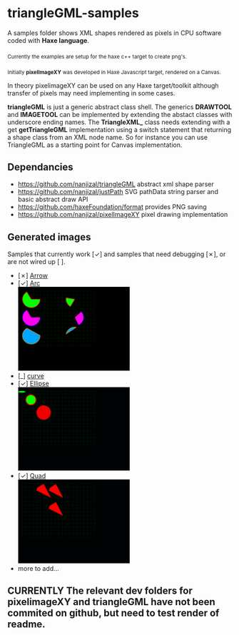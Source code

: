 # triangleGML-samples
A samples folder shows XML shapes rendered as pixels in CPU software coded with **Haxe language**.
  
<sub>Currently the examples are setup for the haxe c++ target to create png's.</sub>   
  
<sub>Initially **pixelImageXY** was developed in Haxe Javascript target, rendered on a Canvas.</sub>     
  
In theory pixelimageXY can be used on any Haxe target/toolkit although transfer of pixels may need implementing in some cases.  
  
**triangleGML** is just a generic abstract class shell. The generics **DRAWTOOL** and **IMAGETOOL** can be implemented by extending the abstact classes with underscore ending names. The **TriangleXML_** class needs extending with a get **getTriangleGML** implementation using a switch statement that returning a shape class from an XML node name. So for instance you can use TriangleGML as a starting point for Canvas implementation.
 
## Dependancies
- https://github.com/nanjizal/triangleGML abstract xml shape parser
- https://github.com/nanjizal/justPath SVG pathData string parser and basic abstract draw API 
- https://github.com/haxeFoundation/format provides PNG saving
- https://github.com/nanjizal/pixelImageXY pixel drawing implementation
  
## Generated images
Samples that currently work [&check;] and samples that need debugging [&cross;], or are not wired up [ ].
- [&cross;] [Arrow](generatedImages/arc.png)
- [&check;] [Arc](generatedImages/arc.png)  
    <img src="generatedImages/arc.png" width="250"/>
- [_] [curve](generatedImages/curve.png)  
- [&check;] [Ellipse](generatedImages/ellipse.png)  
    <img src="generatedImages/ellipse.png" width="250"/>
- [&check;] [Quad](generatedImages/quad.png)  
    <img src="generatedImages/quad.png" width="250"/>
- more to add...

## **CURRENTLY The relevant dev folders for pixelimageXY and triangleGML have not been commited on github, but need to test render of readme.**